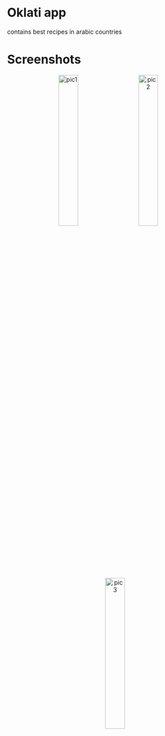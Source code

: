# Oklati app 
contains best recipes in arabic countries 

# Screenshots

<p align="center">
  <img alt="pic1" src="https://github.com/Taha-Seddik/oklati-app/assets/16271638/9e527432-daeb-45b1-a834-861bb4d0b7c5" width="30%">
&nbsp; &nbsp; &nbsp; &nbsp;
  <img alt="pic2" src="https://github.com/Taha-Seddik/oklati-app/assets/16271638/d631f106-337b-42fd-8bec-30fd66a9ab6a" width="30%">
  &nbsp; &nbsp; &nbsp; &nbsp;
   <img alt="pic3" src="https://github.com/Taha-Seddik/oklati-app/assets/16271638/942077bd-552a-47f0-b63f-266f1637b5a6" width="30%">
</p>

